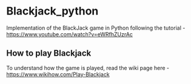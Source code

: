 # Blackjack_python
Implementation of the BlackJack game in Python following the tutorial - https://www.youtube.com/watch?v=eWRfhZUzrAc

## How to play Blackjack
To understand how the game is played, read the wiki page here - https://www.wikihow.com/Play-Blackjack
